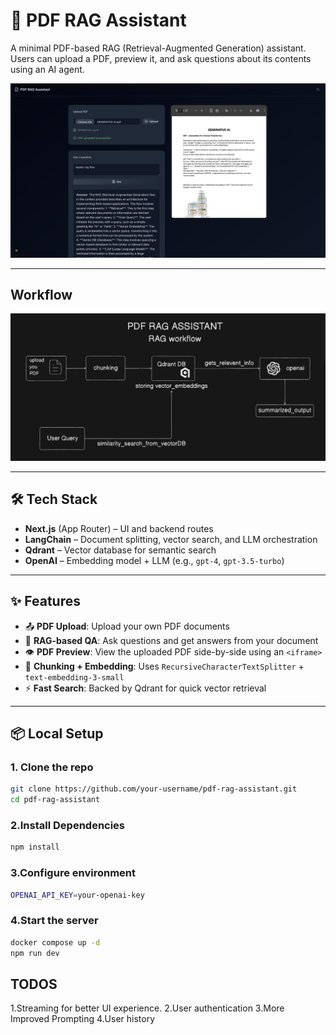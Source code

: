 # 📄 PDF RAG Assistant

A minimal PDF-based RAG (Retrieval-Augmented Generation) assistant. Users can upload a PDF, preview it, and ask questions about its contents using an AI agent.

![alt image](https://github.com/anujmumbaikar/PDF-RAG-ASSISTANT/blob/168fde1a9130cf345a99ff2b74164c184974b11e/assets/photo.png)

---

## Workflow

![alt image](https://github.com/anujmumbaikar/PDF-RAG-ASSISTANT/blob/168fde1a9130cf345a99ff2b74164c184974b11e/assets/workflow.png)

---

## 🛠️ Tech Stack

- **Next.js** (App Router) – UI and backend routes  
- **LangChain** – Document splitting, vector search, and LLM orchestration  
- **Qdrant** – Vector database for semantic search  
- **OpenAI** – Embedding model + LLM (e.g., `gpt-4`, `gpt-3.5-turbo`)

---

## ✨ Features

- 📤 **PDF Upload**: Upload your own PDF documents  
- 🧠 **RAG-based QA**: Ask questions and get answers from your document  
- 👁️ **PDF Preview**: View the uploaded PDF side-by-side using an `<iframe>`  
- 🔎 **Chunking + Embedding**: Uses `RecursiveCharacterTextSplitter` + `text-embedding-3-small`  
- ⚡ **Fast Search**: Backed by Qdrant for quick vector retrieval

---

## 📦 Local Setup

### 1. Clone the repo
```bash
git clone https://github.com/your-username/pdf-rag-assistant.git
cd pdf-rag-assistant
```
### 2.Install Dependencies
```bash
npm install
```
### 3.Configure environment
```bash
OPENAI_API_KEY=your-openai-key
```
### 4.Start the server
```bash
docker compose up -d
npm run dev
```

## TODOS
1.Streaming for better UI experience.
2.User authentication
3.More Improved Prompting
4.User history

